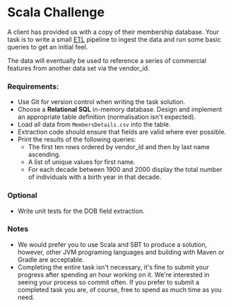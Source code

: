 # Scala Challenge

A client has provided us with a copy of their membership database. Your task is to write a small [ETL](https://en.wikipedia.org/wiki/Extract,_transform,_load) pipeline to ingest the data and run some basic queries to get an initial feel.

The data will eventually be used to reference a series of commercial features from another data set via the vendor_id.


### Requirements:

* Use Git for version control when writing the task solution.
* Choose a __Relational SQL__ in-memory database. Design and implement an appropriate table definition (normalisation isn't expected).
* Load all data from `MembersDetails.csv` into the table.
* Extraction code should ensure that fields are valid where ever possible.
* Print the results of the following queries:
    * The first ten rows ordered by vendor_id and then by last name ascending.
    * A list of unique values for first name.
    * For each decade between 1900 and 2000 display the total number of individuals with a birth year in that decade.

### Optional
* Write unit tests for the DOB field extraction.

### Notes

* We would prefer you to use Scala and SBT to produce a solution, however, other JVM programing languages and building with Maven or Gradle are acceptable.
* Completing the entire task isn't necessary, it's fine to submit your progress after spending an hour working on it. We're interested in seeing your process so commit often. If you prefer to submit a completed task you are, of course, free to spend as much time as you need.
